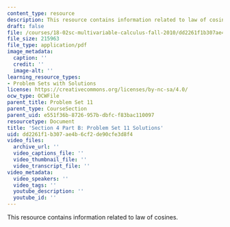 ```yaml
---
content_type: resource
description: This resource contains information related to law of cosines.
draft: false
file: /courses/18-02sc-multivariable-calculus-fall-2010/dd2261f1b307ae4b6cf2de90cfe3d8f4_MIT18_02SC_pset11sol.pdf
file_size: 215963
file_type: application/pdf
image_metadata:
  caption: ''
  credit: ''
  image-alt: ''
learning_resource_types:
- Problem Sets with Solutions
license: https://creativecommons.org/licenses/by-nc-sa/4.0/
ocw_type: OCWFile
parent_title: Problem Set 11
parent_type: CourseSection
parent_uid: e551f36b-8726-957b-dbfc-f83bac110097
resourcetype: Document
title: 'Section 4 Part B: Problem Set 11 Solutions'
uid: dd2261f1-b307-ae4b-6cf2-de90cfe3d8f4
video_files:
  archive_url: ''
  video_captions_file: ''
  video_thumbnail_file: ''
  video_transcript_file: ''
video_metadata:
  video_speakers: ''
  video_tags: ''
  youtube_description: ''
  youtube_id: ''
---
```

This resource contains information related to law of cosines.